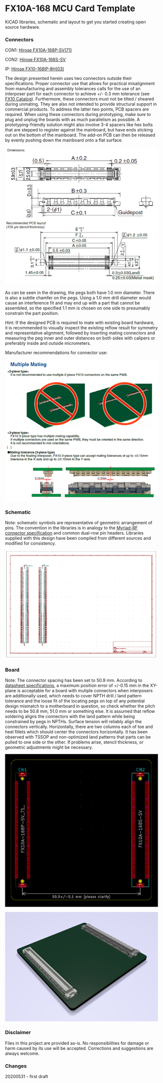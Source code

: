 # FX10A-168 MCU Card Template #

KiCAD libraries, schematic and layout to get you started creating open source hardware.

### Connectors ###

CON1: [Hirose FX10A-168P-SV(71)](https://www.hirose.com/product/p/CL0570-0044-8-71?lang=en)

CON2: [Hirose FX10A-168S-SV](https://www.hirose.com/product/p/CL0570-0244-7-00?lang=en)

IP: [Hirose FX10-168IP-8H(03)](https://www.mouser.de/datasheet/2/185/FX10_CL0608-0003-9-03_2d-1615410.pdf)

The design presented herein uses two connectors outside their specifications. Proper connector use that allows for practical misalignment from manufacturing and assembly tolerances calls for the use of an interposer part for each connector to achieve +/- 0.3 mm tolerance (see [FX10 Catalog](https://www.hirose.com/product/series/catalogdownload?category=FX10)).
Furthermore, these connectors must not be tilted / sheared during unmating. They are also not intended to provide structural support in commercial products. To address the latter two points, PCB spacers are required. When using these connectors during prototyping, make sure to plug and unplug the boards with as much parallelism as possible. A prototyping-friendly solution might also involve 3-4 spacers like hex bolts that are stepped to register against the mainboard, but have ends sticking out on the bottom of the mainboard. The add-on PCB can then be released by evenly pushing down the mainboard onto a flat surface. 

![FX10 dimensions](doc/FX10_dimensions_tolerances.png)

As can be seen in the drawing, the pegs both have 1.0 mm diameter. There is also a subtle chamfer on the pegs. Using a 1.0 mm drill diameter would cause an interference fit and may end up with a part that cannot be assembled, so the specified 1.1 mm is chosen on one side to presumably constrain the part position. 

Hint: If the designed PCB is required to mate with existing board hardware, it is recommended to visually inspect the existing reflow result for symmetry and representative alignment, followed by inserting mating connectors and measuring the peg inner and 
outer distances on both sides with calipers or preferably inside and outside micrometers.

Manufacturer recommendations for connector use:

![FX10 use and tolerances](doc/FX10_mating.png)


### Schematic ###

Note: schematic symbols are representative of geometric arrangement of pins. The convention in the libraries is in analogy to the [Myriad-RF connector specification](https://wiki.myriadrf.org/RFDIO) and common dual-row pin headers. Libraries supplied with this design have been compiled from different sources and modified for consistency.

![schematic view](doc/20200531_sch.png)

### Board ###

Note: The connector spacing has been set to 50.9 mm. According to [datasheet specifications](http://www.farnell.com/datasheets/2691101.pdf), a maximum position error of +/-0.15 mm in the XY-plane is acceptable for a board with mutiple connectors when interposers are additionally used, which needs to cover NPTH drill / land pattern tolerance and the loose fit of the locating pegs on top of any potential design mismatch to a motherboard in question, so check whether the pitch needs to be 50.8 mm, 51.0 mm or something else. It is assumed that reflow soldering aligns the connectors with the land pattern while being constrained by pegs in NPTHs. Surface tension will reliably align the connectors vertically. Horizontally, there are two columns each of toe and heel fillets which should center the connectors horizontally. It has been observed with TSSOP and non-optimized land patterns that parts can be pulled to one side or the other. If problems arise, stencil thickness, or geometric adjustments might be necessary.

![layout view](doc/20200531_board.png)

![layout view](doc/20200531_render_i.png)

### Disclaimer ###

Files in this project are provided as-is. No responsibilities for damage or harm caused by its use will be accepted.
Corrections and suggestions are always welcome. 

### Changes ###
20200531 - first draft
